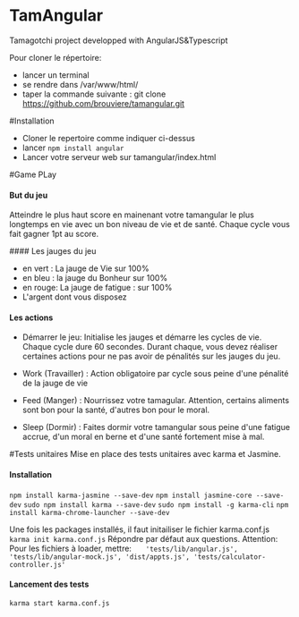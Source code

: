 # TamAngular
Tamagotchi project developped with AngularJS&amp;Typescript

Pour cloner le répertoire:
- lancer un terminal
- se rendre dans /var/www/html/
- taper la commande suivante : git clone https://github.com/brouviere/tamangular.git

#Installation

* Cloner le repertoire comme indiquer ci-dessus  
* lancer `npm install angular` 
* Lancer votre serveur web sur tamangular/index.html

#Game PLay
#### But du jeu
Atteindre le plus haut score en mainenant votre tamangular le plus longtemps en vie avec un bon niveau de vie et de santé. 
Chaque cycle vous fait gagner 1pt au score.

#### Les jauges du jeu
* en vert :  La jauge de Vie sur 100%
* en bleu : la jauge du Bonheur sur 100%
* en rouge: La jauge de fatigue : sur 100%
* L'argent dont vous disposez

#### Les actions
* Démarrer le jeu: Initialise les jauges et démarre les cycles de vie. Chaque cycle dure 60 secondes.
Durant chaque, vous devez réaliser certaines actions pour ne pas avoir de pénalités sur les jauges du jeu.

* Work (Travailler) : Action obligatoire par cycle sous peine d'une pénalité de la jauge de vie
* Feed (Manger) : Nourrissez votre tamagular. Attention, certains aliments sont bon pour la santé, d'autres bon pour le moral.
* Sleep (Dormir) : Faites dormir votre tamangular sous peine d'une fatigue accrue, d'un moral en berne et d'une santé fortement mise à mal.


#Tests unitaires
Mise en place des tests unitaires avec karma et Jasmine.
#### Installation
`npm install karma-jasmine --save-dev`
`npm install jasmine-core --save-dev`
`sudo npm install karma --save-dev`
`sudo npm install -g karma-cli`
`npm install karma-chrome-launcher --save-dev`

Une fois les packages installés, il faut initailiser le fichier karma.conf.js
`karma init karma.conf.js`
Répondre par défaut aux questions.
Attention: Pour les fichiers à loader, mettre:
`	'tests/lib/angular.js',
	'tests/lib/angular-mock.js',
	'dist/appts.js',
	'tests/calculator-controller.js'`

#### Lancement des tests
`karma start karma.conf.js`


